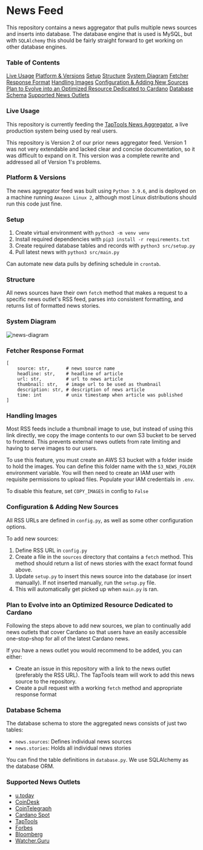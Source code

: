 # News Feed
This repository contains a news aggregator that pulls multiple news sources and inserts into database. The database engine that is used is MySQL, but with `SQLAlchemy` this should be fairly straight forward to get working on other database engines.

### Table of Contents
[Live Usage](#live-usage)
[Platform & Versions](#platform-&-versions)
[Setup](#setup)
[Structure](#structure)
[System Diagram](#system-diagram)
[Fetcher Response Format](#fetcher-response-format)
[Handling Images](#handling-images)
[Configuration & Adding New Sources](#configuration-&-adding-new-sources)
[Plan to Evolve into an Optimized Resource Dedicated to Cardano](#plan-to-evolve-into-an-optimized-resource-dedicated-to-cardano)
[Database Schema](#database-schema)
[Supported News Outlets](#supported-news-outlets)

### Live Usage
This repository is currently feeding the [TapTools News Aggregator](https://www.taptools.io/news), a live production system being used by real users.

This repository is Version 2 of our prior news aggregator feed. Version 1 was not very extendable and lacked clear and concise documentation, so it was difficult to expand on it. This version was a complete rewrite and addressed all of Version 1's problems.

### Platform & Versions
The news aggregator feed was built using `Python 3.9.6`, and is deployed on a machine running `Amazon Linux 2`, although most Linux distributions should run this code just fine.

### Setup
1. Create virtual environment with `python3 -m venv venv`
2. Install required dependencies with `pip3 install -r requirements.txt`
3. Create required database tables and records with `python3 src/setup.py`
4. Pull latest news with `python3 src/main.py`

Can automate new data pulls by defining schedule in `crontab`.

### Structure
All news sources have their own `fetch` method that makes a request to a specific news outlet's RSS feed, parses into consistent formatting, and returns list of formatted news stories.

### System Diagram
![news-diagram](https://github.com/user-attachments/assets/22275257-8a61-49ce-8ebe-f6586893eb52)

### Fetcher Response Format
```
[
    source: str,      # news source name
    headline: str,    # headline of article
    url: str,         # url to news article
    thumbnail: str,   # image url to be used as thumbnail
    description: str, # description of news article
    time: int         # unix timestamp when article was published
]
```

### Handling Images
Most RSS feeds include a thumbnail image to use, but instead of using this link directly, we copy the image contents to our own S3 bucket to be served to frontend. This prevents external news outlets from rate limiting and having to serve images to our users.

To use this feature, you must create an AWS S3 bucket with a folder inside to hold the images. You can define this folder name with the `S3_NEWS_FOLDER` environment variable. You will then need to create an IAM user with requisite permissions to upload files. Populate your IAM credentials in `.env`.

To disable this feature, set `COPY_IMAGES` in config to `False`

### Configuration & Adding New Sources
All RSS URLs are defined in `config.py`, as well as some other configuration options.

To add new sources:
1. Define RSS URL in `config.py`
2. Create a file in the `sources` directory that contains a `fetch` method. This method should return a list of news stories with the exact format found above.
3. Update `setup.py` to insert this news source into the database (or insert manually). If not inserted manually, run the `setup.py` file.
4. This will automatically get picked up when `main.py` is ran.

### Plan to Evolve into an Optimized Resource Dedicated to Cardano
Following the steps above to add new sources, we plan to continually add news outlets that cover Cardano so that users have an easily accessible one-stop-shop for all of the latest Cardano news.

If you have a news outlet you would recommend to be added, you can either: 
- Create an issue in this repository with a link to the news outlet (preferably the RSS URL). The TapTools team will work to add this news source to the repository.
- Create a pull request with a working `fetch` method and appropriate response format

### Database Schema
The database schema to store the aggregated news consists of just two tables:
- `news.sources`: Defines individual news sources
- `news.stories`: Holds all individual news stories

You can find the table definitions in `database.py`. We use SQLAlchemy as the database ORM.

### Supported News Outlets
- [u.today](https://u.today)
- [CoinDesk](https://www.coindesk.com)
- [CoinTelegraph](https://cointelegraph.com)
- [Cardano Spot](https://cardanospot.io)
- [TapTools](https://taptools.io)
- [Forbes](https://forbes.com)
- [Bloomberg](https://bloomberg.com)
- [Watcher.Guru](https://watcher.guru)
